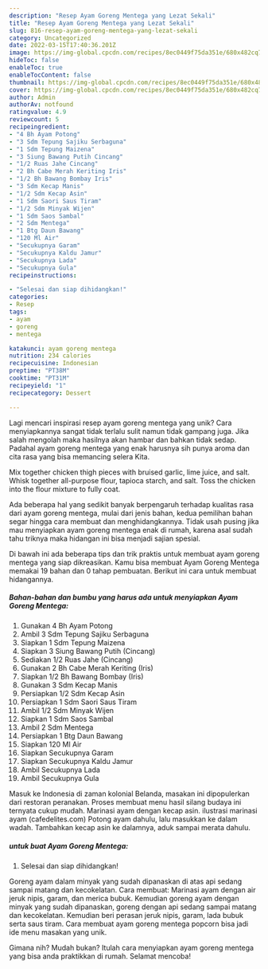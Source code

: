 ```yaml
---
description: "Resep Ayam Goreng Mentega yang Lezat Sekali"
title: "Resep Ayam Goreng Mentega yang Lezat Sekali"
slug: 816-resep-ayam-goreng-mentega-yang-lezat-sekali
category: Uncategorized
date: 2022-03-15T17:40:36.201Z
image: https://img-global.cpcdn.com/recipes/8ec0449f75da351e/680x482cq70/ayam-goreng-mentega-foto-resep-utama.jpg
hideToc: false
enableToc: true
enableTocContent: false
thumbnail: https://img-global.cpcdn.com/recipes/8ec0449f75da351e/680x482cq70/ayam-goreng-mentega-foto-resep-utama.jpg
cover: https://img-global.cpcdn.com/recipes/8ec0449f75da351e/680x482cq70/ayam-goreng-mentega-foto-resep-utama.jpg
author: Admin
authorAv: notfound
ratingvalue: 4.9
reviewcount: 5
recipeingredient:
- "4 Bh Ayam Potong"
- "3 Sdm Tepung Sajiku Serbaguna"
- "1 Sdm Tepung Maizena"
- "3 Siung Bawang Putih Cincang"
- "1/2 Ruas Jahe Cincang"
- "2 Bh Cabe Merah Keriting Iris"
- "1/2 Bh Bawang Bombay Iris"
- "3 Sdm Kecap Manis"
- "1/2 Sdm Kecap Asin"
- "1 Sdm Saori Saus Tiram"
- "1/2 Sdm Minyak Wijen"
- "1 Sdm Saos Sambal"
- "2 Sdm Mentega"
- "1 Btg Daun Bawang"
- "120 Ml Air"
- "Secukupnya Garam"
- "Secukupnya Kaldu Jamur"
- "Secukupnya Lada"
- "Secukupnya Gula"
recipeinstructions:

- "Selesai dan siap dihidangkan!"
categories:
- Resep
tags:
- ayam
- goreng
- mentega

katakunci: ayam goreng mentega 
nutrition: 234 calories
recipecuisine: Indonesian
preptime: "PT38M"
cooktime: "PT31M"
recipeyield: "1"
recipecategory: Dessert

---
```





Lagi mencari inspirasi resep ayam goreng mentega yang unik? Cara menyiapkannya sangat tidak terlalu sulit namun tidak gampang juga. Jika salah mengolah maka hasilnya akan hambar dan bahkan tidak sedap. Padahal ayam goreng mentega yang enak harusnya sih punya aroma dan cita rasa yang bisa memancing selera Kita.





Mix together chicken thigh pieces with bruised garlic, lime juice, and salt. Whisk together all-purpose flour, tapioca starch, and salt. Toss the chicken into the flour mixture to fully coat.

Ada beberapa hal yang sedikit banyak berpengaruh terhadap kualitas rasa dari ayam goreng mentega, mulai dari jenis bahan, kedua pemilihan bahan segar hingga cara membuat dan menghidangkannya. Tidak usah pusing jika mau menyiapkan ayam goreng mentega enak di rumah, karena asal sudah tahu triknya maka hidangan ini bisa menjadi sajian spesial.






Di bawah ini ada beberapa tips dan trik praktis untuk membuat ayam goreng mentega yang siap dikreasikan. Kamu bisa membuat Ayam Goreng Mentega memakai 19 bahan dan 0 tahap pembuatan. Berikut ini cara untuk membuat hidangannya.

<!--inarticleads1-->

##### Bahan-bahan dan bumbu yang harus ada untuk menyiapkan Ayam Goreng Mentega:

1. Gunakan 4 Bh Ayam Potong
1. Ambil 3 Sdm Tepung Sajiku Serbaguna
1. Siapkan 1 Sdm Tepung Maizena
1. Siapkan 3 Siung Bawang Putih (Cincang)
1. Sediakan 1/2 Ruas Jahe (Cincang)
1. Gunakan 2 Bh Cabe Merah Keriting (Iris)
1. Siapkan 1/2 Bh Bawang Bombay (Iris)
1. Gunakan 3 Sdm Kecap Manis
1. Persiapkan 1/2 Sdm Kecap Asin
1. Persiapkan 1 Sdm Saori Saus Tiram
1. Ambil 1/2 Sdm Minyak Wijen
1. Siapkan 1 Sdm Saos Sambal
1. Ambil 2 Sdm Mentega
1. Persiapkan 1 Btg Daun Bawang
1. Siapkan 120 Ml Air
1. Siapkan Secukupnya Garam
1. Siapkan Secukupnya Kaldu Jamur
1. Ambil Secukupnya Lada
1. Ambil Secukupnya Gula


Masuk ke Indonesia di zaman kolonial Belanda, masakan ini dipopulerkan dari restoran peranakan. Proses membuat menu hasil silang budaya ini ternyata cukup mudah. Marinasi ayam dengan kecap asin. ilustrasi marinasi ayam (cafedelites.com) Potong ayam dahulu, lalu masukkan ke dalam wadah. Tambahkan kecap asin ke dalamnya, aduk sampai merata dahulu. 

<!--inarticleads2-->

#####  untuk buat Ayam Goreng Mentega:


1. Selesai dan siap dihidangkan!

Goreng ayam dalam minyak yang sudah dipanaskan di atas api sedang sampai matang dan kecokelatan. Cara membuat: Marinasi ayam dengan air jeruk nipis, garam, dan merica bubuk. Kemudian goreng ayam dengan minyak yang sudah dipanaskan, goreng dengan api sedang sampai matang dan kecokelatan. Kemudian beri perasan jeruk nipis, garam, lada bubuk serta saus tiram. Cara membuat ayam goreng mentega popcorn bisa jadi ide menu masakan yang unik. 

Gimana nih? Mudah bukan? Itulah cara menyiapkan ayam goreng mentega yang bisa anda praktikkan di rumah. Selamat mencoba!
